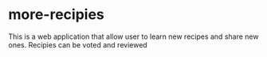# more-recipies
This is a web application that allow user to learn new recipes and share new ones. Recipies can be voted and reviewed 
